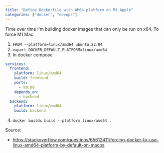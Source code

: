 ```yaml
---
title: "Define Dockerfile with AM64 platform on M1 Apple"
categories: ["docker", "devops"]
---
```


Time over time I'm building docker images that can only be run on x64. To force M1 Mac

1. `FROM --platform=linux/amd64 ubuntu:22.04`
2. `export DOCKER_DEFAULT_PLATFORM=linux/amd64`
3. In docker compose
```yaml
services:  
  frontend:  
    platform: linux/amd64
    build: frontend  
    ports:
      - 80:80  
    depends_on:
      - backend  
  backend:  
    platform: linux/amd64
    build: backend  
```
4. `docker buildx build --platform linux/amd64 .`

Source: 
 * <https://stackoverflow.com/questions/65612411/forcing-docker-to-use-linux-amd64-platform-by-default-on-macos>